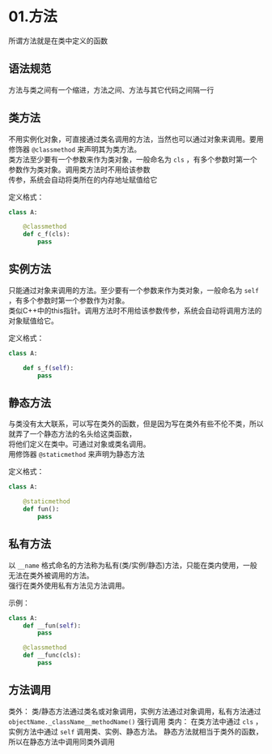 # 01.方法

所谓方法就是在类中定义的函数

## 语法规范

方法与类之间有一个缩进，方法之间、方法与其它代码之间隔一行

## 类方法

不用实例化对象，可直接通过类名调用的方法，当然也可以通过对象来调用。要用修饰器 `@classmethod` 来声明其为类方法。  
类方法至少要有一个参数来作为类对象，一般命名为 `cls` ，有多个参数时第一个参数作为类对象。调用类方法时不用给该参数  
传参，系统会自动将类所在的内存地址赋值给它

定义格式：

```python
class A:

    @classmethod
    def c_f(cls):
        pass
```

## 实例方法

只能通过对象来调用的方法。至少要有一个参数来作为类对象，一般命名为 `self` ，有多个参数时第一个参数作为对象。  
类似C++中的this指针。调用方法时不用给该参数传参，系统会自动将调用方法的对象赋值给它。

定义格式：

```python
class A:

    def s_f(self):
        pass
```

## 静态方法

与类没有太大联系，可以写在类外的函数，但是因为写在类外有些不伦不类，所以就弄了一个静态方法的名头给这类函数，  
将他们定义在类中。可通过对象或类名调用。  
用修饰器 `@staticmethod` 来声明为静态方法

定义格式：

```python
class A:

    @staticmethod
    def fun():
        pass
```

## 私有方法

以 `__name` 格式命名的方法称为私有\(类/实例/静态\)方法，只能在类内使用，一般无法在类外被调用的方法。  
强行在类外使用私有方法见方法调用。

示例：

```python
class A:
    def __fun(self):
        pass

    @classmethod
    def __func(cls):
        pass
```

## 方法调用

类外： 类/静态方法通过类名或对象调用，实例方法通过对象调用，私有方法通过 `objectName._className__methodName()` 强行调用 类内： 在类方法中通过 `cls` ，实例方法中通过 `self` 调用类、实例、静态方法。 静态方法就相当于类外的函数，所以在静态方法中调用同类外调用

